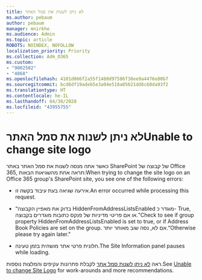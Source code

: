 ```yaml
---
title: לא ניתן לשנות את סמל האתר
ms.author: pebaum
author: pebaum
manager: mnirkhe
ms.audience: Admin
ms.topic: article
ROBOTS: NOINDEX, NOFOLLOW
localization_priority: Priority
ms.collection: Adm_O365
ms.custom:
- "9002502"
- "4868"
ms.openlocfilehash: 4101d066f2a55f1480d97586f38ee9a4476e80b7
ms.sourcegitcommit: bcd6df19adeb5e3a04e518a05621dd6c68da93f2
ms.translationtype: HT
ms.contentlocale: he-IL
ms.lasthandoff: 04/30/2020
ms.locfileid: "43955755"
---
```

# <a name="unable-to-change-site-logo"></a><span data-ttu-id="e4341-102">לא ניתן לשנות את סמל האתר</span><span class="sxs-lookup"><span data-stu-id="e4341-102">Unable to change site logo</span></span>

<span data-ttu-id="e4341-103">כאשר אתה מנסה לשנות את סמל האתר באתר SharePoint של קבוצה של Office 365, תראה אחת מהשגיאות הבאות:</span><span class="sxs-lookup"><span data-stu-id="e4341-103">When trying to change the site logo on an Office 365 group's SharePoint site, you see one of the following errors:</span></span>

- <span data-ttu-id="e4341-104">אירעה שגיאה בעת עיבוד בקשה זו.</span><span class="sxs-lookup"><span data-stu-id="e4341-104">An error occurred while processing this request.</span></span>

- <span data-ttu-id="e4341-105">“בדוק את מאפיין הקבוצה HiddenFromAddressListsEnabled מוגדר כ- True, או אם פריטי מדיניות של פנקס כתובות מוגדרים בקבוצה.</span><span class="sxs-lookup"><span data-stu-id="e4341-105">"Check to see if group property HiddenFromAddressListsEnabled is set to true, or if Address Book Policies are set on the group.</span></span> <span data-ttu-id="e4341-106">אם לא, נסה שוב מאוחר יותר.“</span><span class="sxs-lookup"><span data-stu-id="e4341-106">Otherwise please try again later."</span></span>

- <span data-ttu-id="e4341-107">חלונית פרטי אתר מושהית בזמן טעינה.</span><span class="sxs-lookup"><span data-stu-id="e4341-107">The Site Information panel pauses while loading.</span></span>

<span data-ttu-id="e4341-108">ראה [לא ניתן לשנות סמל אתר](https://docs.microsoft.com/sharepoint/troubleshoot/sites/error-when-changing-o365-site-logo) לקבלת פתרונות עקיפים והמלצות נוספות.</span><span class="sxs-lookup"><span data-stu-id="e4341-108">See [Unable to change Site Logo](https://docs.microsoft.com/sharepoint/troubleshoot/sites/error-when-changing-o365-site-logo) for work-arounds and more recommendations.</span></span>
